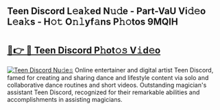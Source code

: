 ## Teen Discord L𝚎a𝚔ed N𝚞𝚍e - Part-VaU Vi𝚍𝚎o L𝚎a𝚔s - H𝚘𝚝 O𝚗𝚕yf𝚊ns P𝚑𝚘tos 9MQIH

# <h2><a href="http://kf5km55.oniu.top/?m=Teen+Discord">🔗👉 🔴 Teen Discord P𝚑ot𝚘𝚜 V𝚒d𝚎o</a></h2>

[![Teen Discord Nu𝚍e𝚜](https://i.imgur.com/0qMVB7G.gif)](http://kf5km55.oniu.top/?m=Teen+Discord)
Online entertainer and digital artist Teen Discord, famed for creating and sharing dance and lifestyle content via solo and collaborative dance routines and short videos. Outstanding magician's assistant Teen Discord, recognized for their remarkable abilities and accomplishments in assisting magicians.  
